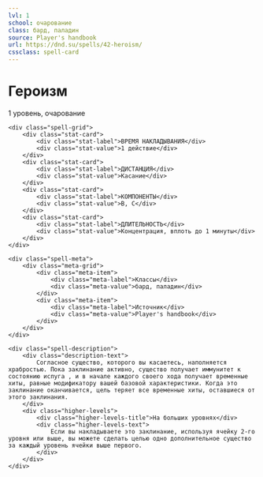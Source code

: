 ```yaml
---
lvl: 1
school: очарование
class: бард, паладин
source: Player's handbook
url: https://dnd.su/spells/42-heroism/
cssclass: spell-card
---
```


<div class="spell-container">
    <div class="spell-header">
        <h1 class="spell-name">Героизм</h1>
        <div class="spell-level">1 уровень, очарование</div>
    </div>
    
    <div class="spell-grid">
        <div class="stat-card">
            <div class="stat-label">ВРЕМЯ НАКЛАДЫВАНИЯ</div>
            <div class="stat-value">1 действие</div>
        </div>
        <div class="stat-card">
            <div class="stat-label">ДИСТАНЦИЯ</div>
            <div class="stat-value">Касание</div>
        </div>
        <div class="stat-card">
            <div class="stat-label">КОМПОНЕНТЫ</div>
            <div class="stat-value">В, С</div>
        </div>
        <div class="stat-card">
            <div class="stat-label">ДЛИТЕЛЬНОСТЬ</div>
            <div class="stat-value">Концентрация, вплоть до 1 минуты</div>
        </div>
    </div>
    
    <div class="spell-meta">
        <div class="meta-grid">
            <div class="meta-item">
                <div class="meta-label">Классы</div>
                <div class="meta-value">бард, паладин</div>
            </div>
            <div class="meta-item">
                <div class="meta-label">Источник</div>
                <div class="meta-value">Player's handbook</div>
            </div>
        </div>
    </div>
    
    <div class="spell-description">
        <div class="description-text">
            Согласное существо, которого вы касаетесь, наполняется храбростью. Пока заклинание активно, существо получает иммунитет к состоянию испуга , и в начале каждого своего хода получает временные хиты, равные модификатору вашей базовой характеристики. Когда это заклинание оканчивается, цель теряет все временные хиты, оставшиеся от этого заклинания.
        </div>
        <div class="higher-levels">
            <div class="higher-levels-title">На больших уровнях</div>
            <div class="higher-levels-text">
                Если вы накладываете это заклинание, используя ячейку 2-го уровня или выше, вы можете сделать целью одно дополнительное существо за каждый уровень ячейки выше первого.
            </div>
        </div>
    </div>
</div>